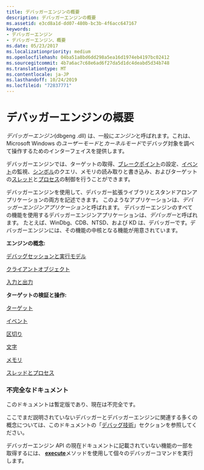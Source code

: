 ```yaml
---
title: デバッガーエンジンの概要
description: デバッガーエンジンの概要
ms.assetid: e3cd8a1d-dd07-480b-bc3b-4f6acc647167
keywords:
- デバッガーエンジン
- デバッガーエンジン、概要
ms.date: 05/23/2017
ms.localizationpriority: medium
ms.openlocfilehash: 04ba51a8bd6dd298a5ea16d1974eb4197bc02412
ms.sourcegitcommit: 4b7a6ac7c68e6ad6f27da5d1dc4deabd5d34b748
ms.translationtype: MT
ms.contentlocale: ja-JP
ms.lasthandoff: 10/24/2019
ms.locfileid: "72837771"
---
```

# <a name="debugger-engine-overview"></a>デバッガーエンジンの概要


*デバッガーエンジン*(dbgeng .dll) は、一般に*エンジン*と呼ばれます。これは、Microsoft Windows の*ユーザーモード*と*カーネルモード*でデバッグ対象を調べて操作するためのインターフェイスを提供します。

デバッガーエンジンでは、ターゲットの取得、[ブレークポイント](multiprocessor-syntax.md#breakpoints)の設定、[イベント](events.md#events)の監視、[シンボル](symbols.md#symbols)のクエリ、メモリの読み取りと書き込み、およびターゲットの[スレッド](controlling-threads-and-processes.md#threads)と[プロセス](controlling-threads-and-processes.md#processes)の制御を行うことができます。

デバッガーエンジンを使用して、デバッガー拡張ライブラリとスタンドアロンアプリケーションの両方を記述できます。 このようなアプリケーションは、*デバッガーエンジンアプリケーション*と呼ばれます。 デバッガーエンジンのすべての機能を使用するデバッガーエンジンアプリケーションは、*デバッガー*と呼ばれます。 たとえば、WinDbg、CDB、NTSD、および KD は、デバッガーです。デバッガーエンジンには、その機能の中核となる機能が用意されています。

**エンジンの概念:**

[デバッグセッションと実行モデル](debugging-session-and-execution-model.md)

[クライアントオブジェクト](client-objects.md)

[入力と出力](input-and-output.md)

**ターゲットの検証と操作:**

[ターゲット](targets.md)

[イベント](events.md)

[区切り](breakpoints3.md)

[文字](symbols.md)

[メモリ](memory.md)

[スレッドとプロセス](threads-and-processes.md)

### <a name="span-idincomplete_documentationspanspan-idincomplete_documentationspanincomplete-documentation"></a><span id="incomplete_documentation"></span><span id="INCOMPLETE_DOCUMENTATION"></span>不完全なドキュメント

このドキュメントは暫定版であり、現在は不完全です。

ここでまだ説明されていないデバッガーとデバッガーエンジンに関連する多くの概念については、このドキュメントの「[デバッグ技術](debugging-techniques.md)」セクションを参照してください。

デバッガーエンジン API の現在ドキュメントに記載されていない機能の一部を取得するには、 [**execute**](https://docs.microsoft.com/windows-hardware/drivers/ddi/dbgeng/nf-dbgeng-idebugcontrol3-execute)メソッドを使用して個々のデバッガーコマンドを実行します。

 

 





